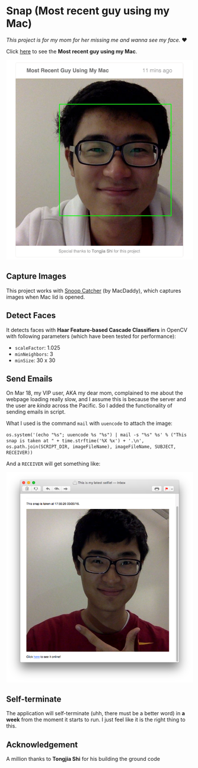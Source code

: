 # Snap (Most recent guy using my Mac)

*This project is for my mom for her missing me and wanna see my face.* ❤️

Click [here](http://www-scf.usc.edu/~yankuanz/snap/) to see the **Most recent guy using my Mac**.

![Demo](demo.png)

## Capture Images
This project works with [Snoop Catcher](https://itunes.apple.com/us/app/snoop-catcher/id987378024?mt=12) (by MacDaddy), which captures images when Mac lid is opened.

## Detect Faces
It detects faces with **Haar Feature-based Cascade Classifiers** in OpenCV with following parameters (which have been tested for performance):

-  `scaleFactor`: 1.025
-  `minNeighbors`: 3
-  `minSize`: 30 x 30

## Send Emails
On Mar 18, my VIP user, AKA my dear mom, complained to me about the webpage loading really slow, and I assume this is because the server and the user are *kinda* across the Pacific. So I added the functionality of sending emails in script.

What I used is the command `mail` with `uuencode` to attach the image:
	
	os.system('(echo "%s"; uuencode %s "%s") | mail -s "%s" %s' % ("This snap is taken at " + time.strftime('%X %x') + '.\n', os.path.join(SCRIPT_DIR, imageFileName), imageFileName, SUBJECT, RECEIVER))  
	
And a `RECEIVER` will get something like:

![Email Sample](emaildemo.png)

## Self-terminate
The application will self-terminate (uhh, there must be a better word) in **a week** from the moment it starts to run. I just feel like it is the right thing to this.

## Acknowledgement 
A million thanks to **Tongjia Shi** for his building the ground code
